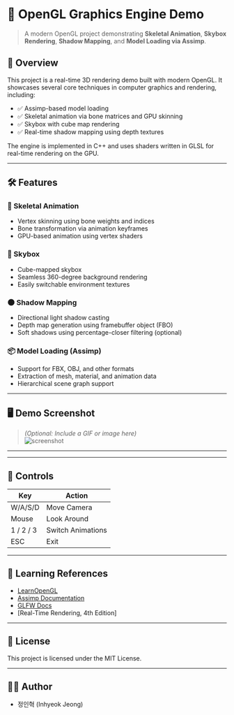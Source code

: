 # 🌌 OpenGL Graphics Engine Demo

> A modern OpenGL project demonstrating **Skeletal Animation**, **Skybox Rendering**, **Shadow Mapping**, and **Model Loading via Assimp**.

## 🎯 Overview

This project is a real-time 3D rendering demo built with modern OpenGL. It showcases several core techniques in computer graphics and rendering, including:

- ✅ Assimp-based model loading  
- ✅ Skeletal animation via bone matrices and GPU skinning  
- ✅ Skybox with cube map rendering  
- ✅ Real-time shadow mapping using depth textures

The engine is implemented in C++ and uses shaders written in GLSL for real-time rendering on the GPU.

---

## 🛠️ Features

### 🦴 Skeletal Animation
- Vertex skinning using bone weights and indices
- Bone transformation via animation keyframes
- GPU-based animation using vertex shaders

### 🌌 Skybox
- Cube-mapped skybox
- Seamless 360-degree background rendering
- Easily switchable environment textures

### 🌑 Shadow Mapping
- Directional light shadow casting
- Depth map generation using framebuffer object (FBO)
- Soft shadows using percentage-closer filtering (optional)

### 📦 Model Loading (Assimp)
- Support for FBX, OBJ, and other formats
- Extraction of mesh, material, and animation data
- Hierarchical scene graph support

---

## 🖥️ Demo Screenshot  
> *(Optional: Include a GIF or image here)*  
![screenshot](./screenshot.png)

---

---

## 📐 Controls

| Key         | Action             |
|-------------|--------------------|
| W/A/S/D     | Move Camera        |
| Mouse       | Look Around        |
| 1 / 2 / 3   | Switch Animations  |
| ESC         | Exit               |

---

## 📖 Learning References

- [LearnOpenGL](https://learnopengl.com/)
- [Assimp Documentation](https://github.com/assimp/assimp)
- [GLFW Docs](https://www.glfw.org/docs/)
- [Real-Time Rendering, 4th Edition]

---

## 📄 License
This project is licensed under the MIT License.

---

## 🙋‍♂️ Author
- 정인혁 (Inhyeok Jeong)


